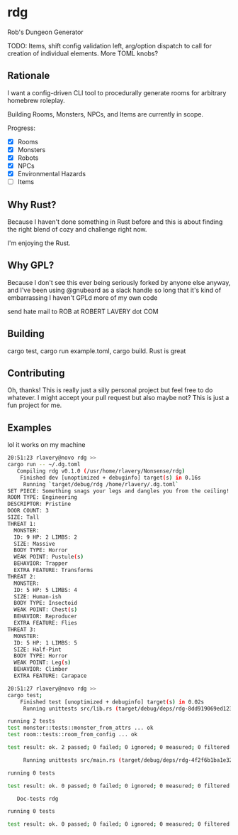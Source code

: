 # rdg
Rob's Dungeon Generator

TODO: Items, shift config validation left, arg/option dispatch to call for creation of individual elements. More TOML knobs?

## Rationale

I want a config-driven CLI tool to procedurally generate rooms for arbitrary homebrew roleplay.

Building Rooms, Monsters, NPCs, and Items are currently in scope.

Progress:

- [x] Rooms
- [x] Monsters
- [x] Robots
- [x] NPCs
- [x] Environmental Hazards
- [ ] Items

## Why Rust?

Because I haven't done something in Rust before and this is about finding the right blend of cozy and challenge right now.

I'm enjoying the Rust.


## Why GPL?

Because I don't see this ever being seriously forked by anyone else anyway, and I've been using @gnubeard as a slack handle so long that it's kind of embarrassing I haven't GPLd more of my own code


send hate mail to ROB at ROBERT LAVERY dot COM

## Building

cargo test, cargo run example.toml, cargo build. Rust is great

## Contributing

Oh, thanks! This is really just a silly personal project but feel free to do whatever.
I might accept your pull request but also maybe not? This is just a fun project for me.

## Examples

lol it works on my machine

```bash
20:51:23 rlavery@novo rdg >>
cargo run -- ~/.dg.toml
   Compiling rdg v0.1.0 (/usr/home/rlavery/Nonsense/rdg)
    Finished dev [unoptimized + debuginfo] target(s) in 0.16s
     Running `target/debug/rdg /home/rlavery/.dg.toml`
SET PIECE: Something snags your legs and dangles you from the ceiling!
ROOM TYPE: Engineering
DESCRIPTOR: Pristine
DOOR COUNT: 3
SIZE: Tall
THREAT 1:
  MONSTER:
  ID: 9 HP: 2 LIMBS: 2
  SIZE: Massive
  BODY TYPE: Horror
  WEAK POINT: Pustule(s)
  BEHAVIOR: Trapper
  EXTRA FEATURE: Transforms
THREAT 2:
  MONSTER:
  ID: 5 HP: 5 LIMBS: 4
  SIZE: Human-ish
  BODY TYPE: Insectoid
  WEAK POINT: Chest(s)
  BEHAVIOR: Reproducer
  EXTRA FEATURE: Flies
THREAT 3:
  MONSTER:
  ID: 5 HP: 1 LIMBS: 5
  SIZE: Half-Pint
  BODY TYPE: Horror
  WEAK POINT: Leg(s)
  BEHAVIOR: Climber
  EXTRA FEATURE: Carapace

20:51:27 rlavery@novo rdg >>
cargo test;
    Finished test [unoptimized + debuginfo] target(s) in 0.02s
     Running unittests src/lib.rs (target/debug/deps/rdg-8dd919069ed12359)

running 2 tests
test monster::tests::monster_from_attrs ... ok
test room::tests::room_from_config ... ok

test result: ok. 2 passed; 0 failed; 0 ignored; 0 measured; 0 filtered out; finished in 0.00s

     Running unittests src/main.rs (target/debug/deps/rdg-4f2f6b1ba1e3274c)

running 0 tests

test result: ok. 0 passed; 0 failed; 0 ignored; 0 measured; 0 filtered out; finished in 0.00s

   Doc-tests rdg

running 0 tests

test result: ok. 0 passed; 0 failed; 0 ignored; 0 measured; 0 filtered out; finished in 0.00s
```
